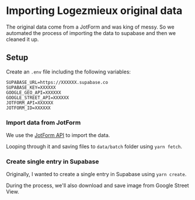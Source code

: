 # Importing Logezmieux original data

The original data come from a JotForm and was king of messy. So we automated the process of importing the data to supabase and then we cleaned it up.

## Setup

Create an `.env` file including the following variables:

```env
SUPABASE_URL=https://XXXXXX.supabase.co
SUPABASE_KEY=XXXXXX
GOOGLE_GEO_API=XXXXXX
GOOGLE_STREET_API=XXXXXX
JOTFORM_API=XXXXXX
JOTFORM_ID=XXXXXX
```

### Import data from JotForm

We use the [JotForm API](https://www.jotform.com/docs/api) to import the data.

Looping through it and saving files to `data/batch` folder using `yarn fetch`.

### Create single entry in Supabase

Originally, I wanted to create a single entry in Supabase using `yarn create`.

During the process, we'll also download and save image from Google Street View.
